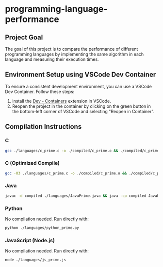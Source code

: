 # programming-language-performance
## Project Goal

The goal of this project is to compare the performance of different programming languages by implementing the same algorithm in each language and measuring their execution times.

## Environment Setup using VSCode Dev Container

To ensure a consistent development environment, you can use a VSCode Dev Container. Follow these steps:

1. Install the [Dev - Containers](https://marketplace.visualstudio.com/items?itemName=ms-vscode-remote.remote-containers) extension in VSCode.
2. Reopen the project in the container by clicking on the green button in the bottom-left corner of VSCode and selecting "Reopen in Container".

## Compilation Instructions

### C
```sh
gcc ./languages/c_prime.c -o ./compiled/c_prime.o && ./compiled/c_prime.o
```

### C (Optimized Compile)
```sh
gcc -O3 ./languages/c_prime.c -o ./compiled/c_prime.o && ./compiled/c_prime.o
```

### Java
```sh
javac -d compiled ./languages/JavaPrime.java && java -cp compiled JavaPrime
```

### Python
No compilation needed. Run directly with:
```sh
python ./languages/python_prime.py
```

### JavaScript (Node.js)
No compilation needed. Run directly with:
```sh
node ./languages/js_prime.js
```
